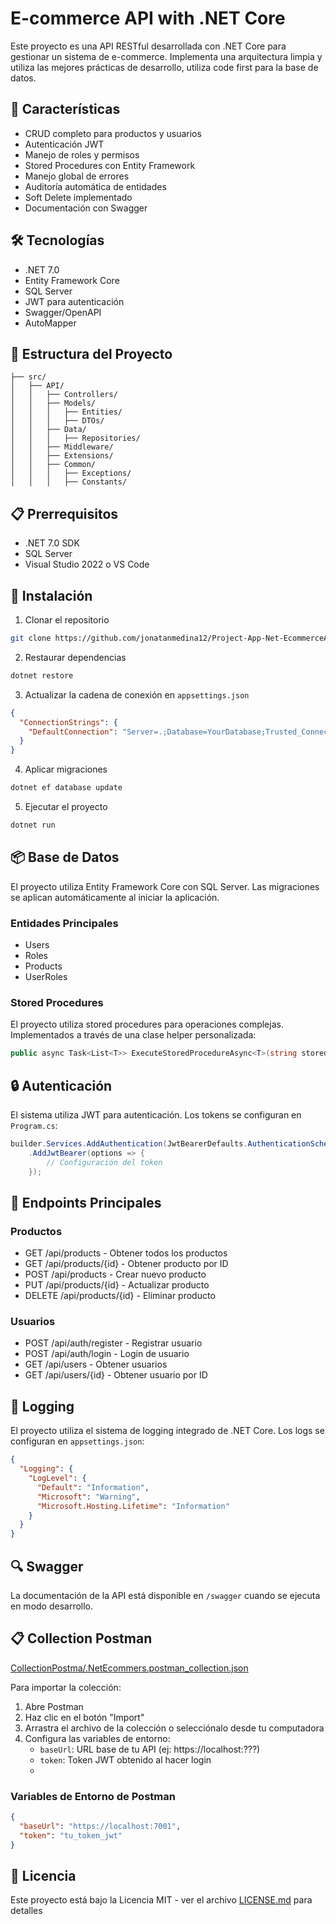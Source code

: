 # E-commerce API with .NET Core

Este proyecto es una API RESTful desarrollada con .NET Core para gestionar un sistema de e-commerce. Implementa una arquitectura limpia y utiliza las mejores prácticas de desarrollo, utiliza code first para la base de datos.

## 🚀 Características

- CRUD completo para productos y usuarios
- Autenticación JWT
- Manejo de roles y permisos
- Stored Procedures con Entity Framework
- Manejo global de errores
- Auditoría automática de entidades
- Soft Delete implementado
- Documentación con Swagger

## 🛠️ Tecnologías

- .NET 7.0
- Entity Framework Core
- SQL Server
- JWT para autenticación
- Swagger/OpenAPI
- AutoMapper

## 📁 Estructura del Proyecto

```
├── src/
│   ├── API/
│   │   ├── Controllers/
│   │   ├── Models/
│   │   │   ├── Entities/
│   │   │   ├── DTOs/
│   │   ├── Data/
│   │   │   ├── Repositories/
│   │   ├── Middleware/
│   │   ├── Extensions/
│   │   ├── Common/
│   │   │   ├── Exceptions/
│   │   │   ├── Constants/
```

## 📋 Prerrequisitos

- .NET 7.0 SDK
- SQL Server
- Visual Studio 2022 o VS Code

## 🔧 Instalación

1. Clonar el repositorio
```bash
git clone https://github.com/jonatanmedina12/Project-App-Net-EcommerceApi.git
```

2. Restaurar dependencias
```bash
dotnet restore
```

3. Actualizar la cadena de conexión en `appsettings.json`
```json
{
  "ConnectionStrings": {
    "DefaultConnection": "Server=.;Database=YourDatabase;Trusted_Connection=True;MultipleActiveResultSets=true;TrustServerCertificate=true"
  }
}
```

4. Aplicar migraciones
```bash
dotnet ef database update
```

5. Ejecutar el proyecto
```bash
dotnet run
```

## 📦 Base de Datos

El proyecto utiliza Entity Framework Core con SQL Server. Las migraciones se aplican automáticamente al iniciar la aplicación.

### Entidades Principales

- Users
- Roles
- Products
- UserRoles

### Stored Procedures

El proyecto utiliza stored procedures para operaciones complejas. Implementados a través de una clase helper personalizada:

```csharp
public async Task<List<T>> ExecuteStoredProcedureAsync<T>(string storedProcedure, params SqlParameter[] parameters)
```

## 🔒 Autenticación

El sistema utiliza JWT para autenticación. Los tokens se configuran en `Program.cs`:

```csharp
builder.Services.AddAuthentication(JwtBearerDefaults.AuthenticationScheme)
    .AddJwtBearer(options => {
        // Configuración del token
    });
```

## 🚦 Endpoints Principales

### Productos
- GET /api/products - Obtener todos los productos
- GET /api/products/{id} - Obtener producto por ID
- POST /api/products - Crear nuevo producto
- PUT /api/products/{id} - Actualizar producto
- DELETE /api/products/{id} - Eliminar producto

### Usuarios
- POST /api/auth/register - Registrar usuario
- POST /api/auth/login - Login de usuario
- GET /api/users - Obtener usuarios
- GET /api/users/{id} - Obtener usuario por ID



## 📄 Logging

El proyecto utiliza el sistema de logging integrado de .NET Core. Los logs se configuran en `appsettings.json`:

```json
{
  "Logging": {
    "LogLevel": {
      "Default": "Information",
      "Microsoft": "Warning",
      "Microsoft.Hosting.Lifetime": "Information"
    }
  }
}
```

## 🔍 Swagger

La documentación de la API está disponible en `/swagger` cuando se ejecuta en modo desarrollo.

## 📋 Collection Postman

[CollectionPostma/.NetEcommers.postman_collection.json](CollectionPostma/.NetEcommers.postman_collection.json)

Para importar la colección:
1. Abre Postman
2. Haz clic en el botón "Import"
3. Arrastra el archivo de la colección o selecciónalo desde tu computadora
4. Configura las variables de entorno:
   - `baseUrl`: URL base de tu API (ej: https://localhost:???)
   - `token`: Token JWT obtenido al hacer login
   - 
### Variables de Entorno de Postman
```json
{
  "baseUrl": "https://localhost:7001",
  "token": "tu_token_jwt"
}
```
## 📝 Licencia

Este proyecto está bajo la Licencia MIT - ver el archivo [LICENSE.md](LICENSE.md) para detalles

